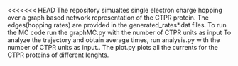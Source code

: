 <<<<<<< HEAD
The repository simualtes single electron charge hopping over a graph based network representation of the CTPR protein.
The edges(hopping rates) are provided in the generated_rates*.dat files. 
To run the MC code run the graphMC.py with the number of CTPR units as input
To analyze the trajectory and obtain average times, run analysis.py with the number of CTPR units as input..
The plot.py plots all the currents for the CTPR proteins of different lenghts.

